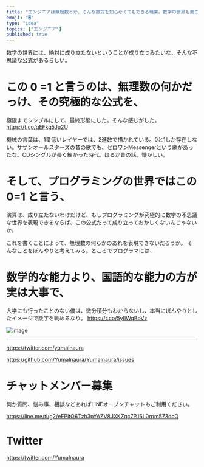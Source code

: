 ```yaml
---
title: "エンジニアは無理数とか、そんな数式を知らなくてもできる職業。数学の世界も面白そうだけどね。"
emoji: "🖥"
type: "idea"
topics: ["エンジニア"]
published: true
---
```


数学の世界には、絶対に成り立たないということが成り立つみたいな、そんな不思議な公式があるらしい。

# この 0 =1 と言うのは、無理数の何かだっけ、その究極的な公式を、

極限までシンプルにして、最終形態にした。そんな感じがした。 https://t.co/qEFkg5Ju2U


機械の言葉は、1番低いレイヤーでは、2進数で描かれている。0と1しか存在しない。サザンオールスターズの昔の歌でも、ゼロワンMessengerという歌があったな。CDシングルが長く細かった時代。はるか昔の話。懐かしい。

#  そして、プログラミングの世界ではこの 0=1 と言う、

演算は、成り立たないわけだけど、もしプログラミングが究極的に数学の不思議な世界を表現できるならば、この公式だって成り立っておかしくないんじゃないか。

これを書くことによって、無理数の何らかのあれを表現できないだろうか。
そんなことをぼんやりと考えてみる。ところでプログラマには、

# 数学的な能力より、国語的な能力の方が実は大事で、

大学にも行ったことのない僕は、微分積分もわからないし、本当にぼんやりとしたイメージで数字を眺めるなり。 https://t.co/5yIIWqBbVz


![image](https://user-images.githubusercontent.com/13635059/51434876-27417800-1cae-11e9-9b0a-a7c49ec5ac56.png)

---

https://twitter.com/yumainaura

https://github.com/YumaInaura/YumaInaura/issues









<!-- Update From Qiita API -->

# チャットメンバー募集


何か質問、悩み事、相談などあればLINEオープンチャットもご利用ください。

https://line.me/ti/g2/eEPltQ6Tzh3pYAZV8JXKZqc7PJ6L0rpm573dcQ





# Twitter


https://twitter.com/YumaInaura


<!-- Update From Qiita API -->


